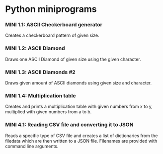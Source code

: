 # Python miniprograms

### MINI 1.1: ASCII Checkerboard generator
Creates a checkerboard pattern of given size.

### MINI 1.2: ASCII Diamond
Draws one ASCII Diamond of given size using the given character.

### MINI 1.3: ASCII Diamonds #2
Draws given amount of ASCII diamonds using given size and character.

### MINI 1.4: Multiplication table
Creates and prints a multiplication table with given numbers from x to y, multiplied with given numbers from a to b.

### MINI 4.1: Reading CSV file and converting it to JSON
Reads a specific type of CSV file and creates a list of dictionaries from the filedata which are then written to a JSON file. Filenames are provided with command line arguments.
